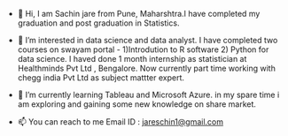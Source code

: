 - 👋 Hi, I am Sachin jare from Pune, Maharshtra.I have completed my graduation and post graduation in Statistics.
- 👀 I’m interested in data science and data analyst. I have completed two courses on swayam portal - 1)Introdution to R software 2) Python for data science.
I haved done 1 month internship as statistician at Healthminds Pvt Ltd , Bengalore. Now currently part time working with chegg india Pvt Ltd as subject mattter expert.
- 🌱 I’m currently learning Tableau and Microsoft Azure. in my spare time i am exploring and
 gaining some new knowledge on share market.

- 📫 You can reach to me
    Email ID : jareschin1@gmail.com

<!---
jaresachin/jaresachin is a ✨ special ✨ repository because its `README.md` (this file) appears on your GitHub profile.
You can click the Preview link to take a look at your changes.
--->
